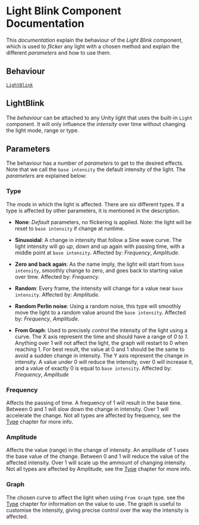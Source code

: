 # Light Blink Component Documentation

This *documentation* explain the behaviour of the *Light Blink* component, which is used to *flicker* any light with a chosen method and explain the different *parameters* and how to use them.

## Behaviour

[`LightBlink`]

## LightBlink

The *behaviour* can be attached to any Unity light that uses the built-in `Light` component. It will only influence the *intensity* over time without changing the light mode, range or type.

## Parameters

The behaviour has a number of *parameters* to get to the desired effects. Note that we call the `base intensity` the default intensity of the light. The *parameters* are explained below:

### Type

The *mode* in which the light is affected. There are *six* different types. If a type is affected by other parameters, it is mentioned in the description.

* **None**: *Default* parameters, no flickering is applied. Note: the light will be reset to `base intensity` if change at runtime.
  
* **Sinusoidal**: A change in intensity that follow a Sine wave curve. The light intensity will go *up*, *down* and *up* again with passing time, with a middle point at `base intensity`. Affected by: *Frequency*, *Amplitude*.
  
* **Zero and back again**: As the name imply, the light will start from `base intensity`, smoothly change to zero, and goes back to starting value over time. Affected by: *Frequency*.
  
* **Random**: Every frame, the intensity will change for a value near `base intensity`. Affected by: *Amplitude*.
  
* **Random Perlin noise**: Using a random noise, this type will smoothly move the light to a random value around the `base intensity`. Affected by: *Frequency*, *Amplitude*.
  
* **From Graph**: Used to precisely *control* the intensity of the light using a curve. The X axis represent the time and should have a range of *0 to 1*. Anything over 1 will not affect the light, the graph will restart to 0 when reaching 1. For best result, the value at 0 and 1 should be the same to avoid a sudden change in intensity. The Y axis represent the change in intensity. A value under 0 will reduce the intensity, over 0 will increase it, and a value of exactly 0 is equal to `base intensity`. Affected by: *Frequency*, *Amplitude*

### Frequency

Affects the passing of time. A frequency of 1 will result in the base time. Between 0 and 1 will slow down the change in intensity. Over 1 will accelerate the change. Not all types are affected by frequency, see the [Type] chapter for more info.

### Amplitude

Affects the value (range) in the change of intensity. An amplitude of 1 uses the base value of the change. Between 0 and 1 will reduce the value of the affected intensity. Over 1 will scale up the ammount of changing intensity. Not all types are affected by Amplitude, see the [Type] chapter for more info.

### Graph

The chosen curve to affect the light when using `From Graph` type. see the [Type] chapter for information on the value to use. The graph is useful to customise the intensity, giving precise control over the way the intensity is affected.

[`LightBlink`]: #LightBlink
[Type]: #Type
